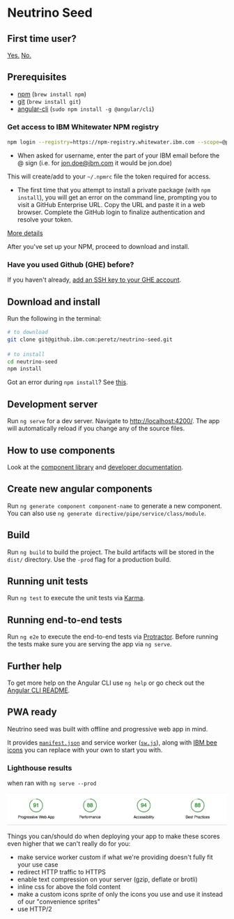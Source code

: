 # Neutrino Seed

## First time user?
[Yes.](#firsttimeuser) [No.](#experienceduser) 

## Prerequisites

* [npm](https://www.npmjs.com/) (`brew install npm`)
* [git](https://git-scm.com/) (`brew install git`)
* [angular-cli](https://cli.angular.io/) (`sudo npm install -g @angular/cli`)

<a id="firsttimeuser"></a>

### Get access to IBM Whitewater NPM registry

```bash
npm login --registry=https://npm-registry.whitewater.ibm.com --scope=@peretz --auth-type=oauth
```

* When asked for username, enter the part of your IBM email before the @ sign (i.e. for jon.doe@ibm.com it would be jon.doe)

This will create/add to your `~/.npmrc` file the token required for access.

<a id="npminstallerror"></a>

* The first time that you attempt to install a private package (with `npm install`), you will get an error on the command line, prompting you to visit a GitHub Enterprise URL. Copy the URL and paste it in a web browser. Complete the GitHub login to finalize authentication and resolve your token.

[More details](https://github.ibm.com/Whitewater/npm-enterprise#option-2-using-npm-enterprise-for-private-packages-only)

After you've set up your NPM, proceed to download and install.

### Have you used Github (GHE) before?

If you haven't already, [add an SSH key to your GHE account](https://github.ibm.com/settings/keys).

<a id="experienceduser"></a>

## Download and install

Run the following in the terminal:

```bash
# to download
git clone git@github.ibm.com:peretz/neutrino-seed.git

# to install
cd neutrino-seed
npm install
```

Got an error during `npm install`? See [this](#npminstallerror).

## Development server
Run `ng serve` for a dev server. Navigate to [http://localhost:4200/](http://localhost:4200/). The app will automatically reload if you change any of the source files.

## How to use components

Look at the [component library](http://csx00073.canlab.ibm.com:3000/component-library) and [developer documentation](https://pages.github.ibm.com/peretz/neutrino/documentation/).

## Create new angular components

Run `ng generate component component-name` to generate a new component. You can also use `ng generate directive/pipe/service/class/module`.

## Build

Run `ng build` to build the project. The build artifacts will be stored in the `dist/` directory. Use the `-prod` flag for a production build.

## Running unit tests

Run `ng test` to execute the unit tests via [Karma](https://karma-runner.github.io).

## Running end-to-end tests

Run `ng e2e` to execute the end-to-end tests via [Protractor](http://www.protractortest.org/).
Before running the tests make sure you are serving the app via `ng serve`.

## Further help

To get more help on the Angular CLI use `ng help` or go check out the [Angular CLI README](https://github.com/angular/angular-cli/blob/master/README.md).

## PWA ready

Neutrino seed was built with offline and progressive web app in mind.

It provides [`manifest.json`](src/manifest.json) and service worker ([`sw.js`](src/sw.js)), along with [IBM bee icons](src/assets/icons) you can replace with your own to start you with.

### Lighthouse results

when ran with `ng serve --prod`

![PWA results](./images/PWA%20results.png)

Things you can/should do when deploying your app to make these scores even higher that we can't really do for you:

- make service worker custom if what we're providing doesn't fully fit your use case
- redirect HTTP traffic to HTTPS
- enable text compression on your server (gzip, deflate or brotli)
- inline css for above the fold content
- make a custom icons sprite of only the icons you use and use it instead of our "convenience sprites"
- use HTTP/2
